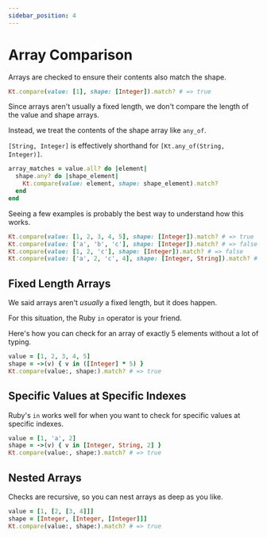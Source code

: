 ```yaml
---
sidebar_position: 4
---
```


# Array Comparison

Arrays are checked to ensure their contents also match the shape.

```ruby title="Simple Array Comparison"
Kt.compare(value: [1], shape: [Integer]).match? # => true
```

Since arrays aren't usually a fixed length, we don't compare the length
of the value and shape arrays.

Instead, we treat the contents of the shape
array like `any_of`.

`[String, Integer]` is effectively shorthand for `[Kt.any_of(String, Integer)]`.

```ruby title="Pseudo-Code of Array Comparison"
array_matches = value.all? do |element|
  shape.any? do |shape_element|
    Kt.compare(value: element, shape: shape_element).match?
  end
end
```

Seeing a few examples is probably the best way to understand how this works.

```ruby title="Sample Array Comparisons"
Kt.compare(value: [1, 2, 3, 4, 5], shape: [Integer]).match? # => true
Kt.compare(value: ['a', 'b', 'c'], shape: [Integer]).match? # => false
Kt.compare(value: [1, 2, 'c'], shape: [Integer]).match? # => false
Kt.compare(value: ['a', 2, 'c', 4], shape: [Integer, String]).match? # => true
```

## Fixed Length Arrays

We said arrays aren't _usually_ a fixed length, but it does happen.

For this situation, the Ruby `in` operator is your friend.

Here's how you can check for an array of exactly 5 elements without a lot of typing.

```ruby title="Array length matching using the 'in' operator"
value = [1, 2, 3, 4, 5]
shape = ->(v) { v in ([Integer] * 5) }
Kt.compare(value:, shape:).match? # => true

```

## Specific Values at Specific Indexes

Ruby's `in` works well for when you want to check for specific values at specific indexes.

```ruby title="Array with specific values at specific indexes"
value = [1, 'a', 2]
shape = ->(v) { v in [Integer, String, 2] }
Kt.compare(value:, shape:).match? # => true
```

## Nested Arrays

Checks are recursive, so you can nest arrays as deep as you like.

```ruby title="Nested arrays"
value = [1, [2, [3, 4]]]
shape = [Integer, [Integer, [Integer]]]
Kt.compare(value:, shape:).match? # => true
```

